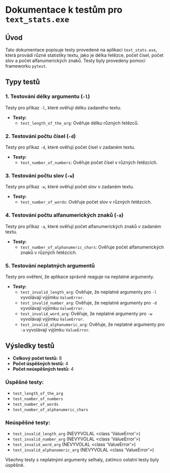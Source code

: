 # Dokumentace k testům pro `text_stats.exe`

## Úvod

Tato dokumentace popisuje testy provedené na aplikaci `text_stats.exe`, která provádí různé statistiky textu, jako je délka řetězce, počet čísel, počet slov a počet alfanumerických znaků. Testy byly provedeny pomocí frameworku `pytest`.

## Typy testů

### 1. Testování délky argumentu (`-l`)

Testy pro příkaz `-l`, které ověřují délku zadaného textu.

- **Testy:**
  - `test_length_of_the_arg`: Ověřuje délku různých řetězců.

### 2. Testování počtu čísel (`-d`)

Testy pro příkaz `-d`, které ověřují počet čísel v zadaném textu.

- **Testy:**
  - `test_number_of_numbers`: Ověřuje počet čísel v různých řetězcích.

### 3. Testování počtu slov (`-w`)

Testy pro příkaz `-w`, které ověřují počet slov v zadaném textu.

- **Testy:**
  - `test_number_of_words`: Ověřuje počet slov v různých řetězcích.

### 4. Testování počtu alfanumerických znaků (`-a`)

Testy pro příkaz `-a`, které ověřují počet alfanumerických znaků v zadaném textu.

- **Testy:**
  - `test_number_of_alphanumeric_chars`: Ověřuje počet alfanumerických znaků v různých řetězcích.

### 5. Testování neplatných argumentů

Testy pro ověření, že aplikace správně reaguje na neplatné argumenty.

- **Testy:**
  - `test_invalid_length_arg`: Ověřuje, že neplatné argumenty pro `-l` vyvolávají výjimku `ValueError`.
  - `test_invalid_number_arg`: Ověřuje, že neplatné argumenty pro `-d` vyvolávají výjimku `ValueError`.
  - `test_invalid_word_arg`: Ověřuje, že neplatné argumenty pro `-w` vyvolávají výjimku `ValueError`.
  - `test_invalid_alphanumeric_arg`: Ověřuje, že neplatné argumenty pro `-a` vyvolávají výjimku `ValueError`.

## Výsledky testů

- **Celkový počet testů:** 8
- **Počet úspěšných testů:** 4
- **Počet neúspěšných testů:** 4

### Úspěšné testy:
- `test_length_of_the_arg`
- `test_number_of_numbers`
- `test_number_of_words`
- `test_number_of_alphanumeric_chars`

### Neúspěšné testy:
- `test_invalid_length_arg` (NEVYVOLAL <class 'ValueError'>)
- `test_invalid_number_arg` (NEVYVOLAL <class 'ValueError'>)
- `test_invalid_word_arg` (NEVYVOLAL <class 'ValueError'>)
- `test_invalid_alphanumeric_arg` (NEVYVOLAL <class 'ValueError'>)

Všechny testy s neplatnými argumenty selhaly, zatímco ostatní testy byly úspěšné.
